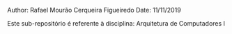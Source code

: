 Author: Rafael Mourão Cerqueira Figueiredo
Date: 11/11/2019

Este sub-repositório é referente à disciplina: Arquitetura de Computadores I
